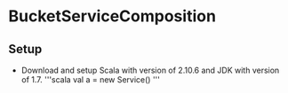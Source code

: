 # BucketServiceComposition

## Setup
* Download and setup Scala with version of 2.10.6 and JDK with version of 1.7.
'''scala
val a = new Service()
'''
